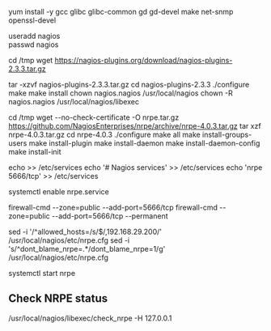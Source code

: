yum install -y gcc glibc glibc-common gd gd-devel make net-snmp openssl-devel 

useradd nagios  
passwd nagios 

cd /tmp 
wget https://nagios-plugins.org/download/nagios-plugins-2.3.3.tar.gz 

tar -xzvf nagios-plugins-2.3.3.tar.gz 
cd nagios-plugins-2.3.3 
./configure 
make 
make install 
chown nagios.nagios /usr/local/nagios 
chown -R nagios.nagios /usr/local/nagios/libexec 


cd /tmp 
wget --no-check-certificate -O nrpe.tar.gz https://github.com/NagiosEnterprises/nrpe/archive/nrpe-4.0.3.tar.gz 
tar xzf nrpe-4.0.3.tar.gz 
cd nrpe-4.0.3 
./configure 
make all 
make install-groups-users 
make install-plugin 
make install-daemon 
make install-daemon-config 
make install-init 

echo >> /etc/services 
echo '# Nagios services' >> /etc/services 
echo 'nrpe    5666/tcp' >> /etc/services 

systemctl enable nrpe.service 

firewall-cmd --zone=public --add-port=5666/tcp 
firewall-cmd --zone=public --add-port=5666/tcp --permanent 

sed -i '/^allowed_hosts=/s/$/,192.168.29.200/' /usr/local/nagios/etc/nrpe.cfg 
sed -i 's/^dont_blame_nrpe=.*/dont_blame_nrpe=1/g' /usr/local/nagios/etc/nrpe.cfg 

systemctl start nrpe 

## Check NRPE status 

/usr/local/nagios/libexec/check_nrpe -H 127.0.0.1 
